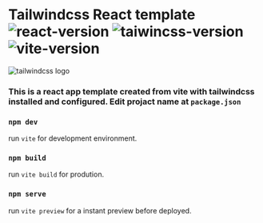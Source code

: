 # Tailwindcss React template ![react-version](https://img.shields.io/badge/version-17.0.0-61DAFB?style=flat-square&logo=react) ![taiwincss-version](https://img.shields.io/badge/version-2.2.7-38b2ac?style=flat-square&logo=tailwindcss) ![vite-version](https://img.shields.io/badge/version-2.2.4-646CFF?style=flat-square&logo=vite) 

![tailwindcss logo](https://tailwindcss.com/_next/static/media/tailwindcss-logotype.128b6e12eb85d013bc9f80a917f57efe.svg)

### This is a react app template created from vite with tailwindcss installed and configured. Edit projact name at `package.json`



### `npm dev`
run `vite` for development environment.

### `npm build`
run  `vite build` for prodution.

### `npm serve`
run `vite preview` for a instant preview before deployed.

